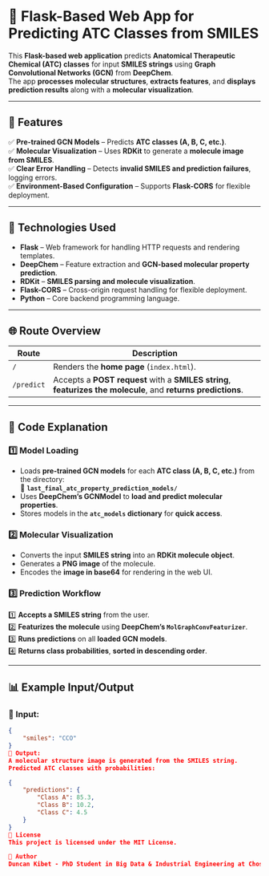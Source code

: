 # 🧪 Flask-Based Web App for Predicting ATC Classes from SMILES

This **Flask-based web application** predicts **Anatomical Therapeutic Chemical (ATC) classes** for input **SMILES strings** using **Graph Convolutional Networks (GCN)** from **DeepChem**.  
The app **processes molecular structures**, **extracts features**, and **displays prediction results** along with a **molecular visualization**.

---

## 🌟 Features
✅ **Pre-trained GCN Models** – Predicts **ATC classes (A, B, C, etc.)**.  
✅ **Molecular Visualization** – Uses **RDKit** to generate a **molecule image from SMILES**.  
✅ **Clear Error Handling** – Detects **invalid SMILES and prediction failures**, logging errors.  
✅ **Environment-Based Configuration** – Supports **Flask-CORS** for flexible deployment.  

---

## 🚀 Technologies Used
- **Flask** – Web framework for handling HTTP requests and rendering templates.
- **DeepChem** – Feature extraction and **GCN-based molecular property prediction**.
- **RDKit** – **SMILES parsing and molecule visualization**.
- **Flask-CORS** – Cross-origin request handling for flexible deployment.
- **Python** – Core backend programming language.

---

## 🌐 Route Overview

| Route       | Description |
|------------|------------|
| `/`        | Renders the **home page** (`index.html`). |
| `/predict` | Accepts a **POST request** with a **SMILES string**, **featurizes the molecule**, and **returns predictions**. |

---

## 📖 Code Explanation

### **1️⃣ Model Loading**
- Loads **pre-trained GCN models** for each **ATC class (A, B, C, etc.)** from the directory:  
  📁 **`last_final_atc_property_prediction_models/`**
- Uses **DeepChem’s GCNModel** to **load and predict molecular properties**.
- Stores models in the **`atc_models` dictionary** for **quick access**.

### **2️⃣ Molecular Visualization**
- Converts the input **SMILES string** into an **RDKit molecule object**.
- Generates a **PNG image** of the molecule.
- Encodes the **image in base64** for rendering in the web UI.

### **3️⃣ Prediction Workflow**
1️⃣ **Accepts a SMILES string** from the user.  
2️⃣ **Featurizes the molecule** using **DeepChem’s `MolGraphConvFeaturizer`**.  
3️⃣ **Runs predictions** on all **loaded GCN models**.  
4️⃣ **Returns class probabilities**, **sorted in descending order**.  

---

## 📊 Example Input/Output

### **🔹 Input:**    
```json
{
    "smiles": "CCO"
}
🔹 Output:
A molecular structure image is generated from the SMILES string.
Predicted ATC classes with probabilities:

{
    "predictions": {
        "Class A": 85.3,
        "Class B": 10.2,
        "Class C": 4.5
    }
}
📜 License
This project is licensed under the MIT License.

👤 Author
Duncan Kibet - PhD Student in Big Data & Industrial Engineering at Chosun University.
